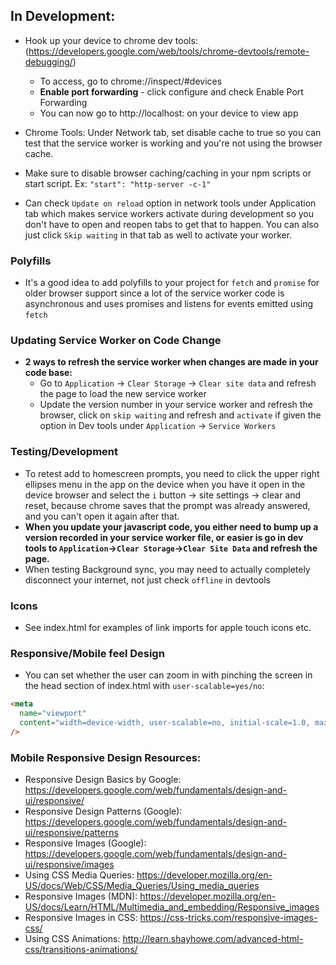 ## In Development:

- Hook up your device to chrome dev tools: (https://developers.google.com/web/tools/chrome-devtools/remote-debugging/)

  - To access, go to chrome://inspect/#devices
  - **Enable port forwarding** - click configure and check Enable Port Forwarding
  - You can now go to http://localhost:<app-port> on your device to view app

- Chrome Tools: Under Network tab, set disable cache to true so you can test that the service worker is working and you're not using the browser cache.
- Make sure to disable browser caching/caching in your npm scripts or start script. Ex: `"start": "http-server -c-1"`

- Can check `Update on reload` option in network tools under Application tab which makes service workers activate during development so you don't have to open and reopen tabs to get that to happen. You can also just click `Skip waiting` in that tab as well to activate your worker.

### Polyfills

- It's a good idea to add polyfills to your project for `fetch` and `promise` for older browser support since a lot of the service worker code is asynchronous and uses promises and listens for events emitted using `fetch`

### Updating Service Worker on Code Change

- **2 ways to refresh the service worker when changes are made in your code base:**
  - Go to `Application` -> `Clear Storage` -> `Clear site data` and refresh the page to load the new service worker
  - Update the version number in your service worker and refresh the browser, click on `skip waiting` and refresh and `activate` if given the option in Dev tools under `Application` -> `Service Workers`

### Testing/Development

- To retest add to homescreen prompts, you need to click the upper right ellipses menu in the app on the device when you have it open in the device browser and select the `i` button -> site settings -> clear and reset, because chrome saves that the prompt was already answered, and you can't open it again after that.
- **When you update your javascript code, you either need to bump up a version recorded in your service worker file, or easier is go in dev tools to `Application`->`Clear Storage`->`Clear Site Data` and refresh the page.**
- When testing Background sync, you may need to actually completely disconnect your internet, not just check `offline` in devtools

### Icons

- See index.html for examples of link imports for apple touch icons etc.

### Responsive/Mobile feel Design

- You can set whether the user can zoom in with pinching the screen in the head section of index.html with `user-scalable=yes/no`:

```html
<meta
  name="viewport"
  content="width=device-width, user-scalable=no, initial-scale=1.0, maximum-scale=1.0, minimum-scale=1.0"
/>
```

### Mobile Responsive Design Resources:

- Responsive Design Basics by Google: https://developers.google.com/web/fundamentals/design-and-ui/responsive/
- Responsive Design Patterns (Google): https://developers.google.com/web/fundamentals/design-and-ui/responsive/patterns
- Responsive Images (Google): https://developers.google.com/web/fundamentals/design-and-ui/responsive/images
- Using CSS Media Queries: https://developer.mozilla.org/en-US/docs/Web/CSS/Media_Queries/Using_media_queries
- Responsive Images (MDN): https://developer.mozilla.org/en-US/docs/Learn/HTML/Multimedia_and_embedding/Responsive_images
- Responsive Images in CSS: https://css-tricks.com/responsive-images-css/
- Using CSS Animations: http://learn.shayhowe.com/advanced-html-css/transitions-animations/
